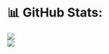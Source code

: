 # 📊 GitHub Stats:
![](https://github-readme-streak-stats.herokuapp.com/?user=berkedurna&theme=dark&hide_border=false)<br/>
![](https://github-readme-stats.vercel.app/api/top-langs/?username=berkedurna&theme=dark&hide_border=false&include_all_commits=false&count_private=false&layout=compact)

<!-- Proudly created with GPRM ( https://gprm.itsvg.in ) -->
